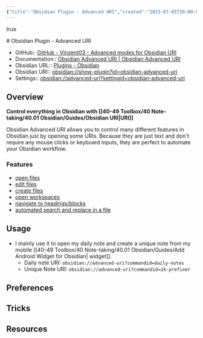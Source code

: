 ```yaml
---
{"title":"Obsidian Plugin - Advanced URI","created":"2023-07-05T20:00:00","modified":"2023-09-23T23:04:27","dg-publish":true,"dg-path":"Obsidian/Plugins/Advanced URI.md","permalink":"/obsidian/plugins/advanced-uri/","dgPassFrontmatter":true,"updated":"2023-09-23T23:04:27"}
---
```




<div><span><p>true</p></span></div>
# Obsidian Plugin - Advanced URI

- GitHub:: [GitHub - Vinzent03 - Advanced modes for Obsidian URI](https://github.com/Vinzent03/obsidian-advanced-uri)
- Documentation:: [Obsidian Advanced URI | Obsidian Advanced URI](https://vinzent03.github.io/obsidian-advanced-uri/)
- Obsidian URL:: [Plugins - Obsidian](https://obsidian.md/plugins?id=obsidian-advanced-uri)
- Obsidian URI:: [obsidian://show-plugin?id=obsidian-advanced-uri](obsidian://show-plugin?id=obsidian-advanced-uri)
- Settings:: [obsidian://advanced-uri?settingid=obsidian-advanced-uri](obsidian://advanced-uri?settingid=obsidian-advanced-uri)

## Overview

**Control everything in Obsidian with [[40-49 Toolbox/40 Note-taking/40.01 Obsidian/Guides/Obsidian URI\|URI]]**

Obsidian Advanced URI allows you to control many different features in Obsidian just by opening some URIs. Because they are just text and don't require any mouse clicks or keyboard inputs, they are perfect to automate your Obsidian workflow.

### Features

- [open files](https://vinzent03.github.io/obsidian-advanced-uri/actions/navigation)
- [edit files](https://vinzent03.github.io/obsidian-advanced-uri/actions/writing)
- [create files](https://vinzent03.github.io/obsidian-advanced-uri/actions/writing)
- [open workspaces](https://vinzent03.github.io/obsidian-advanced-uri/actions/navigation)
- [navigate to headings/blocks](https://vinzent03.github.io/obsidian-advanced-uri/actions/navigation)
- [automated search and replace in a file](https://vinzent03.github.io/obsidian-advanced-uri/actions/search)

## Usage

- I mainly use it to open my daily note and create a unique note from my mobile [[40-49 Toolbox/40 Note-taking/40.01 Obsidian/Guides/Add Android Widget for Obsidian\| widget]].
	- Daily note URI: `obsidian://advanced-uri?commandid=daily-notes`
	- Unique Note URI: `obsidian://advanced-uri?commandid=zk-prefixer`


## Preferences



## Tricks



## Resources

